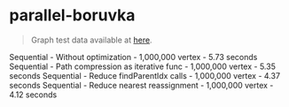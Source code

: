 # parallel-boruvka

> Graph test data available at [here](https://algs4.cs.princeton.edu/43mst/).

Sequential - Without optimization - 1,000,000 vertex - 5.73 seconds
Sequential - Path compression as iterative func - 1,000,000 vertex - 5.35 seconds
Sequential - Reduce findParentIdx calls - 1,000,000 vertex - 4.37 seconds
Sequential - Reduce nearest reassignment - 1,000,000 vertex - 4.12 seconds
